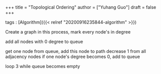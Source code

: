 +++
title = "Topological Ordering"
author = ["Yuhang Guo"]
draft = false
+++

tags
: [Algorithm]({{< relref "20200916235844-algorithm" >}})


Create a graph
    in this process, mark every node's in degree

add all nodes with 0 degree to queue

get one node from queue, add this node to path
    decrease 1 from all adjacency nodes
    if one node's degree becomes 0, add to queue

loop 3 while queue becomes empty
